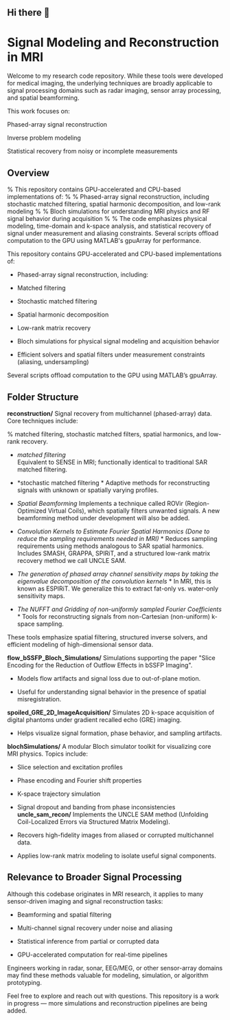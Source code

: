 ## Hi there 👋

<!--
**faa5115/faa5115** is a ✨ _special_ ✨ repository because its `README.md` (this file) appears on your GitHub profile.

Here are some ideas to get you started:

- 🔭 I’m currently working on ...
- 🌱 I’m currently learning ...
- 👯 I’m looking to collaborate on ...
- 🤔 I’m looking for help with ...
- 💬 Ask me about ...
- 📫 How to reach me: ...
- 😄 Pronouns: ...
- ⚡ Fun fact: ...
-->


# Signal Modeling and Reconstruction in MRI

Welcome to my research code repository. While these tools were developed for medical imaging, the underlying techniques are broadly applicable to signal processing domains such as radar imaging, sensor array processing, and spatial beamforming.

This work focuses on:

Phased-array signal reconstruction

Inverse problem modeling

Statistical recovery from noisy or incomplete measurements


## Overview
% This repository contains GPU-accelerated and CPU-based implementations of:
%
% Phased-array signal reconstruction, including stochastic matched filtering, spatial harmonic decomposition, and low-rank modeling
%
% Bloch simulations for understanding MRI physics and RF signal behavior during acquisition
% 
% The code emphasizes physical modeling, time-domain and k-space analysis, and statistical recovery of signal under measurement and aliasing constraints. Several scripts offload computation to the GPU using MATLAB's gpuArray for performance.

This repository contains GPU-accelerated and CPU-based implementations of:

 *  Phased-array signal reconstruction, including:

 *  Matched filtering

 *  Stochastic matched filtering

 *  Spatial harmonic decomposition

 *  Low-rank matrix recovery

 *  Bloch simulations for physical signal modeling and acquisition behavior

 *  Efficient solvers and spatial filters under measurement constraints (aliasing, undersampling)

Several scripts offload computation to the GPU using MATLAB’s gpuArray.



## Folder Structure
**reconstruction/** 
Signal recovery from multichannel (phased-array) data. Core techniques include:


% matched filtering, stochastic matched filters, spatial harmonics, and low-rank recovery.
* *matched filtering*  
  Equivalent to SENSE in MRI; functionally identical to traditional SAR matched filtering.
* *stochastic matched filtering * 
  Adaptive methods for reconstructing signals with unknown or spatially varying profiles. 
* *Spatial Beamforming* 
  Implements a technique called ROVir (Region-Optimized Virtual Coils), which spatially filters unwanted signals. A new beamforming method under development will also be added.
* *Convolution Kernels to Estimate Fourier Spatial Harmonics (Done to reduce the sampling requirements needed in MRI)* *
  Reduces sampling requirements using methods analogous to SAR spatial harmonics. Includes SMASH, GRAPPA, SPIRiT, and a structured low-rank matrix recovery method we call UNCLE SAM.
* *The generation of phased array channel sensitivity maps by taking the eigenvalue decomposition of the convolution kernels* *
  In MRI, this is known as ESPIRiT. We generalize this to extract fat-only vs. water-only sensitivity maps.


* *The NUFFT and Gridding of non-uniformly sampled Fourier Coefficients* *
  Tools for reconstructing signals from non-Cartesian (non-uniform) k-space sampling.

  
These tools emphasize spatial filtering, structured inverse solvers, and efficient modeling of high-dimensional sensor data.

**flow_bSSFP_Bloch_Simulations/** 
Simulations supporting the paper "Slice Encoding for the Reduction of Outflow Effects in bSSFP Imaging".

  * Models flow artifacts and signal loss due to out-of-plane motion.

  * Useful for understanding signal behavior in the presence of spatial misregistration.

**spoiled_GRE_2D_ImageAcquisition/**
Simulates 2D k-space acquisition of digital phantoms under gradient recalled echo (GRE) imaging.

  * Helps visualize signal formation, phase behavior, and sampling artifacts.



**blochSimulations/**
A modular Bloch simulator toolkit for visualizing core MRI physics. Topics include:

  * Slice selection and excitation profiles

  * Phase encoding and Fourier shift properties

  * K-space trajectory simulation

  * Signal dropout and banding from phase inconsistencies
**uncle_sam_recon/**
Implements the UNCLE SAM method (Unfolding Coil-Localized Errors via Structured Matrix Modeling).

  * Recovers high-fidelity images from aliased or corrupted multichannel data.

  * Applies low-rank matrix modeling to isolate useful signal components.
## Relevance to Broader Signal Processing
Although this codebase originates in MRI research, it applies to many sensor-driven imaging and signal reconstruction tasks:

 * Beamforming and spatial filtering

 * Multi-channel signal recovery under noise and aliasing

 * Statistical inference from partial or corrupted data

 * GPU-accelerated computation for real-time pipelines

Engineers working in radar, sonar, EEG/MEG, or other sensor-array domains may find these methods valuable for modeling, simulation, or algorithm prototyping.

Feel free to explore and reach out with questions. This repository is a work in progress — more simulations and reconstruction pipelines are being added.


